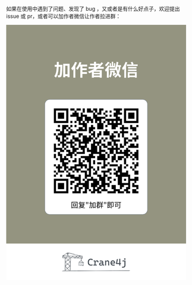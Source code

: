 如果在使用中遇到了问题、发现了 bug ，又或者是有什么好点子，欢迎提出 issue 或 pr，或者可以加作者微信让作者拉进群：

<img src="./image-20230224232024009.png" alt="image-20230224232024009" style="zoom:67%;" />